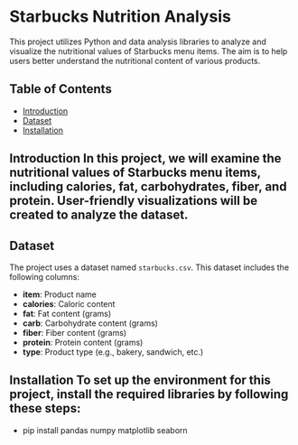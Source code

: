 # Starbucks Nutrition Analysis 
This project utilizes Python and data analysis libraries to analyze and visualize the nutritional values of Starbucks menu items. The aim is to help users better understand the nutritional content of various products. 
## Table of Contents 
- [Introduction](#introduction) 
- [Dataset](#dataset) 
- [Installation](#installation) 

## Introduction In this project, we will examine the nutritional values of Starbucks menu items, including calories, fat, carbohydrates, fiber, and protein. User-friendly visualizations will be created to analyze the dataset. 
## Dataset 
The project uses a dataset named `starbucks.csv`. This dataset includes the following columns: 
- **item**: Product name
 - **calories**: Caloric content 
- **fat**: Fat content (grams) 
- **carb**: Carbohydrate content (grams)
 - **fiber**: Fiber content (grams) 
- **protein**: Protein content (grams) 
- **type**: Product type (e.g., bakery, sandwich, etc.) 
## Installation To set up the environment for this project, install the required libraries by following these steps: 
- pip install pandas numpy matplotlib seaborn
